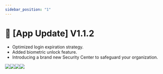 ```yaml
---
sidebar_position: "1"
---
```

# 🔄 \[App Update] V1.1.2

* Optimized login expiration strategy.
* Added biometric unlock feature.
* Introducing a brand new Security Center to safeguard your organization.





![](file:///C:/Users/Jagger/AppData/Local/Temp/ksohtml12848/wps3.png)![](file:///C:/Users/Jagger/AppData/Local/Temp/ksohtml12848/wps4.png)![](file:///C:/Users/Jagger/AppData/Local/Temp/ksohtml12848/wps5.png)![](file:///C:/Users/Jagger/AppData/Local/Temp/ksohtml12848/wps6.png)&#x20;
